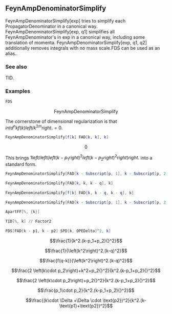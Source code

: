 ##  FeynAmpDenominatorSimplify 

FeynAmpDenominatorSimplify[exp] tries to simplify each PropagatorDenominator in a canonical way. FeynAmpDenominatorSimplify[exp, q1] simplifies all FeynAmpDenominator's in exp in a canonical way, including some translation of momenta. FeynAmpDenominatorSimplify[exp, q1, q2] additionally removes integrals with no mass scale.FDS can be used as an alias..

###  See also 

TID.

###  Examples 

```mathematica
FDS
```

$$\text{FeynAmpDenominatorSimplify}$$

The cornerstone of dimensional regularization is that $int d^nk f(k)left/k^{2m}right.= 0 .$

```mathematica
FeynAmpDenominatorSimplify[f[k] FAD[k, k], k]
```

$$0$$

This brings $1left/left(left(k-p_1right){}^2 left(k-p_2right){}^2right)right.$ into a standard form.

```mathematica
FeynAmpDenominatorSimplify[FAD[k - Subscript[p, 1], k - Subscript[p, 2]], k] 
 
FeynAmpDenominatorSimplify[FAD[k, k, k - q], k] 
 
FeynAmpDenominatorSimplify[f[k] FAD[k, k - q, k - q], k] 
 
FeynAmpDenominatorSimplify[FAD[k - Subscript[p, 1], k - Subscript[p, 2]] SPD[k, k], k] 
 
ApartFF[%, {k}] 
 
TID[%, k] // Factor2 
 
FDS[FAD[k - p1, k - p2] SPD[k, OPEDelta]^2, k]
```

$$\frac{1}{k^2.(k-p_1+p_2){}^2}$$

$$\frac{1}{\left(k^2\right)^2.(k-q)^2}$$

$$\frac{f(q-k)}{\left(k^2\right)^2.(k-q)^2}$$

$$\frac{2 \left(k\cdot p_2\right)+k^2+p_2{}^2}{k^2.(k-p_1+p_2){}^2}$$

$$\frac{2 \left(k\cdot p_2\right)+p_2{}^2}{k^2.(k-p_1+p_2){}^2}$$

$$\frac{p_1\cdot p_2}{k^2.(k-p_1+p_2){}^2}$$

$$\frac{(k\cdot \Delta +\Delta \cdot \text{p2})^2}{k^2.(k-\text{p1}+\text{p2})^2}$$